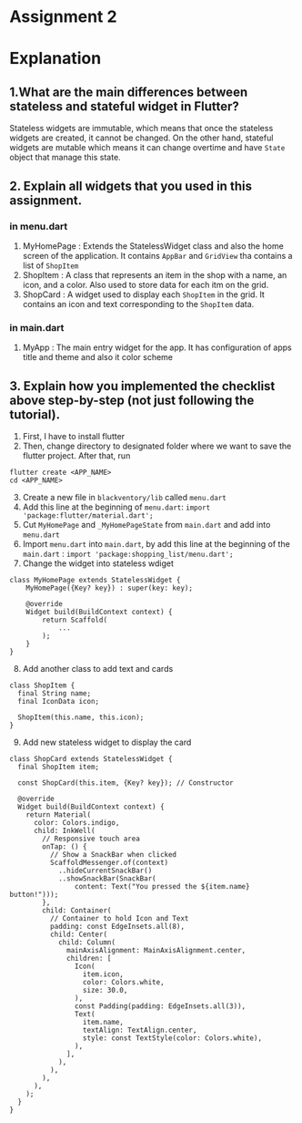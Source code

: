 # Assignment 2
# Explanation
## 1.What are the main differences between stateless and stateful widget in Flutter?
Stateless widgets are immutable, which means that once the stateless widgets are created, it cannot be changed. On the other hand, stateful widgets are mutable which means it can change overtime and have `State` object that manage this state.
## 2. Explain all widgets that you used in this assignment.
### in menu.dart
1. MyHomePage   : Extends the StatelessWidget class and also the home screen of the application. It contains `AppBar` and `GridView` tha contains a list of `ShopItem`
2. ShopItem     : A class that represents an item in the shop with a name, an icon, and a color. Also used to store data for each itm on the grid. 
3. ShopCard     : A widget used to display each `ShopItem` in the grid. It contains an icon and text corresponding to the `ShopItem` data.
### in main.dart
1. MyApp        : The main entry widget for the app. It has configuration of apps title and theme and also it color scheme
## 3. Explain how you implemented the checklist above step-by-step (not just following the tutorial).
1. First, I have to install flutter
2. Then, change directory to designated folder where we want to save the flutter project. After that, run 
```
flutter create <APP_NAME>
cd <APP_NAME>
```
3. Create a new file in `blackventory/lib` called `menu.dart`
4. Add this line at the beginning of `menu.dart`:
`import 'package:flutter/material.dart';`
5. Cut `MyHomePage` and `_MyHomePageState` from `main.dart` and add into `menu.dart`
6. Import `menu.dart` into `main.dart`, by add this line at the beginning of the `main.dart` :
`import 'package:shopping_list/menu.dart';`
7. Change the widget into stateless wdiget 
```
class MyHomePage extends StatelessWidget {
    MyHomePage({Key? key}) : super(key: key);

    @override
    Widget build(BuildContext context) {
        return Scaffold(
            ...
        );
    }
}
```
8. Add another class to add text and cards 
```
class ShopItem {
  final String name;
  final IconData icon;

  ShopItem(this.name, this.icon);
}
```
9. Add new stateless widget to display the card
```
class ShopCard extends StatelessWidget {
  final ShopItem item;

  const ShopCard(this.item, {Key? key}); // Constructor

  @override
  Widget build(BuildContext context) {
    return Material(
      color: Colors.indigo,
      child: InkWell(
        // Responsive touch area
        onTap: () {
          // Show a SnackBar when clicked
          ScaffoldMessenger.of(context)
            ..hideCurrentSnackBar()
            ..showSnackBar(SnackBar(
                content: Text("You pressed the ${item.name} button!")));
        },
        child: Container(
          // Container to hold Icon and Text
          padding: const EdgeInsets.all(8),
          child: Center(
            child: Column(
              mainAxisAlignment: MainAxisAlignment.center,
              children: [
                Icon(
                  item.icon,
                  color: Colors.white,
                  size: 30.0,
                ),
                const Padding(padding: EdgeInsets.all(3)),
                Text(
                  item.name,
                  textAlign: TextAlign.center,
                  style: const TextStyle(color: Colors.white),
                ),
              ],
            ),
          ),
        ),
      ),
    );
  }
}
```
